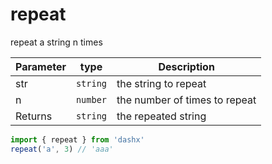 # repeat
repeat a string n times

| Parameter |type | Description |
| --- | --- | --- |
| str | `string` | the string to repeat |
| n | `number` | the number of times to repeat |
| Returns | `string` | the repeated string |

```ts
import { repeat } from 'dashx'
repeat('a', 3) // 'aaa'
```

